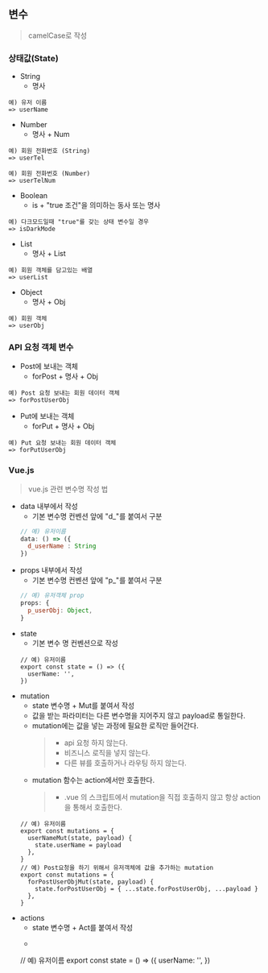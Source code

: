 ## 변수
> camelCase로 작성

### 상태값(State)
- String
  - 명사
```
예) 유저 이름
=> userName
```

- Number
  - 명사 + Num
```
예) 회원 전화번호 (String)
=> userTel

예) 회원 전화번호 (Number)
=> userTelNum
```

- Boolean
  - is + "true 조건"을 의미하는 동사 또는 명사
```
예) 다크모드일때 "true"를 갖는 상태 변수일 경우
=> isDarkMode
```

- List
  - 명사 + List
```
예) 회원 객체를 담고있는 배열
=> userList
```

- Object
  - 명사 + Obj
```
예) 회원 객체
=> userObj
```

### API 요청 객체 변수
- Post에 보내는 객체
  - forPost + 명사 + Obj
```
예) Post 요청 보내는 회원 데이터 객체
=> forPostUserObj
```

- Put에 보내는 객체
  - forPut + 명사 + Obj
```
예) Put 요청 보내는 회원 데이터 객체
=> forPutUserObj
```

### Vue.js
> vue.js 관련 변수명 작성 법
- data 내부에서 작성
  - 기본 변수명 컨벤션 앞에 "d_"를 붙여서 구분
  ```js
  // 예) 유저이름
  data: () => ({
    d_userName : String
  })
  ```
- props 내부에서 작성
  - 기본 변수명 컨벤션 앞에 "p_"를 붙여서 구분
  ```js
  // 예) 유저객체 prop
  props: {
    p_userObj: Object,
  }
  ```
- state
  - 기본 변수 명 컨벤션으로 작성
  ```
  // 예) 유저이름
  export const state = () => ({
    userName: '',
  })
  ```
- mutation
  - state 변수명 + Mut를 붙여서 작성
  - 값을 받는 파라미터는 다른 변수명을 지어주지 않고 payload로 통일한다.
  - mutation에는 값을 넣는 과정에 필요한 로직만 들어간다.
    > - api 요청 하지 않는다.
    > - 비즈니스 로직을 넣지 않는다.
    > - 다른 뷰를 호출하거나 라우팅 하지 않는다.
  - mutation 함수는 action에서만 호출한다.
    > - .vue 의 스크립트에서 mutation을 직접 호출하지 않고 항상 action을 통해서 호출한다.
  ```
  // 예) 유저이름
  export const mutations = {
    userNameMut(state, payload) {
      state.userName = payload
    },
  }
  // 예) Post요청을 하기 위해서 유저객체에 값을 추가하는 mutation
  export const mutations = {
    forPostUserObjMut(state, payload) {
      state.forPostUserObj = { ...state.forPostUserObj, ...payload }
    },
  }
  ```
- actions
  - state 변수명 + Act를 붙여서 작성
  -  ```
  // 예) 유저이름
  export const state = () => ({
    userName: '',
  })
  ```
